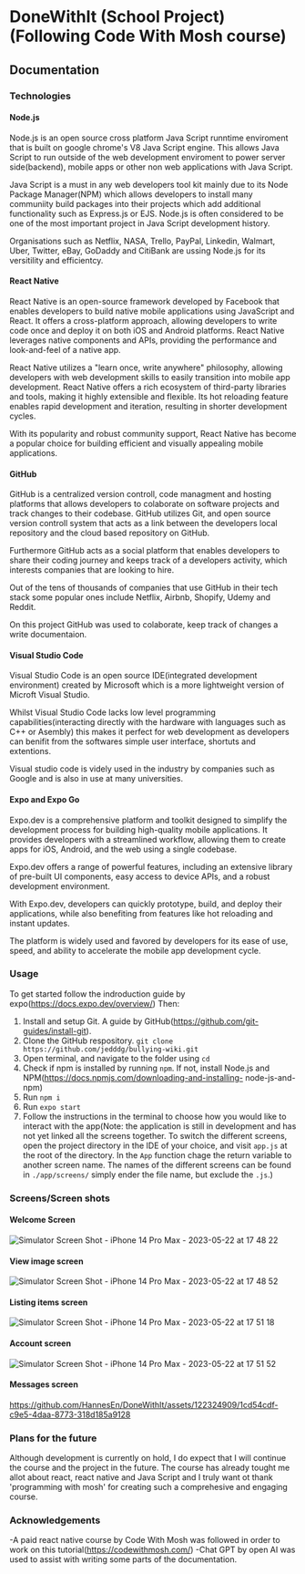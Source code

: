 # DoneWithIt (School Project) (Following Code With Mosh course)

## Documentation

### Technologies
#### Node.js
Node.js is an open source cross platform Java Script runntime enviroment that is built on google chrome's V8 Java Script engine. This allows Java Script to run outside of the web development enviroment to power server side(backend), mobile apps or other non web applications with Java Script.

Java Script is a must in any web developers tool kit mainly due to its Node Package Manager(NPM) which allows developers to install many communiity build packages into their projects which add additional functionality such as Express.js or EJS. Node.js is often considered to be one of the most important project in Java Script development history.

Organisations such as Netflix, NASA, Trello, PayPal, Linkedin, Walmart, Uber, Twitter, eBay, GoDaddy and CitiBank are ussing Node.js for its versitility and efficientcy. 




#### React Native
React Native is an open-source framework developed by Facebook that enables developers to build native mobile applications using JavaScript and React. It offers a cross-platform approach, allowing developers to write code once and deploy it on both iOS and Android platforms. React Native leverages native components and APIs, providing the performance and look-and-feel of a native app.

React Native utilizes a "learn once, write anywhere" philosophy, allowing developers with web development skills to easily transition into mobile app development. React Native offers a rich ecosystem of third-party libraries and tools, making it highly extensible and flexible. Its hot reloading feature enables rapid development and iteration, resulting in shorter development cycles.

With its popularity and robust community support, React Native has become a popular choice for building efficient and visually appealing mobile applications.




#### GitHub
GitHub is a centralized version controll, code managment and hosting platforms that allows developers to colaborate on software projects and track changes to their codebase. GitHub utilizes Git, and open source version controll system that acts as a link between the developers local repository and the cloud based repository on GitHub.

Furthermore GitHub acts as a social platform that enables developers to share their coding journey and keeps track of a developers activity, which interests companies that are looking to hire.

Out of the tens of thousands of companies that use GitHub in their tech stack some popular ones include Netflix, Airbnb, Shopify, Udemy and Reddit.

On this project GitHub was used to colaborate, keep track of changes a write documentaion. 




#### Visual Studio Code
Visual Studio Code is an open source IDE(integrated development environment) created by Microsoft which is a more lightweight version of Microft Visual Studio.

Whilst Visual Studio Code lacks low level programming capabilities(interacting directly with the hardware with languages such as C++ or Asembly) this makes it perfect for web development as developers can benifit from the softwares simple user interface, shortuts and extentions. 

Visual studio code is videly used in the industry by companies such as Google and is also in use at many universities.




#### Expo and Expo Go
Expo.dev is a comprehensive platform and toolkit designed to simplify the development process for building high-quality mobile applications. It provides developers with a streamlined workflow, allowing them to create apps for iOS, Android, and the web using a single codebase. 

Expo.dev offers a range of powerful features, including an extensive library of pre-built UI components, easy access to device APIs, and a robust development environment.

With Expo.dev, developers can quickly prototype, build, and deploy their applications, while also benefiting from features like hot reloading and instant updates.

The platform is widely used and favored by developers for its ease of use, speed, and ability to accelerate the mobile app development cycle.




### Usage
To get started follow the indroduction guide by expo(https://docs.expo.dev/overview/) Then:
  1. Install and setup Git. A guide by GitHub(https://github.com/git-guides/install-git).
  2. Clone the GitHub respository. ```` git clone https://github.com/jedddg/bullying-wiki.git ```` 
  3. Open terminal, and navigate to the folder using ````cd````
  4. Check if npm is installed by running ````npm````. If not, install Node.js and NPM(https://docs.npmjs.com/downloading-and-installing-     node-js-and-npm)
  5. Run ````npm i````
  6. Run ````expo start````
  7. Follow the instructions in the terminal to choose how you would like to interact with the app(Note: the application is still in development and        has not yet linked all the screens together. To switch the different screens, open the project directory in the IDE of your choice, and visit          ````app.js```` at the root of the directory. In the ````App```` function chage the return variable to another screen name. The names of the            different screens can be found in ````./app/screens/```` simply ender the file name, but exclude the ````.js````.)


### Screens/Screen shots
#### Welcome Screen
![Simulator Screen Shot - iPhone 14 Pro Max - 2023-05-22 at 17 48 22](https://github.com/HannesEn/DoneWithIt/assets/122324909/35157def-22e6-4aa3-8326-ab9f0df8101b)

#### View image screen
![Simulator Screen Shot - iPhone 14 Pro Max - 2023-05-22 at 17 48 52](https://github.com/HannesEn/DoneWithIt/assets/122324909/4c81c9f0-03df-4d2f-901e-a3d8851f7c01)

#### Listing items screen
![Simulator Screen Shot - iPhone 14 Pro Max - 2023-05-22 at 17 51 18](https://github.com/HannesEn/DoneWithIt/assets/122324909/05506161-d577-4a88-9e17-6c5817eef96e)

#### Account screen
![Simulator Screen Shot - iPhone 14 Pro Max - 2023-05-22 at 17 51 52](https://github.com/HannesEn/DoneWithIt/assets/122324909/d040a3f8-9b3e-4214-a75d-c13dae8d0cb9)

#### Messages screen
https://github.com/HannesEn/DoneWithIt/assets/122324909/1cd54cdf-c9e5-4daa-8773-318d185a9128

### Plans for the future
Although development is currently on hold, I do expect that I will continue the course and the project in the future. The course has already tought me allot about react, react native and Java Script and I truly want ot thank 'programming with mosh' for creating such a comprehesive and engaging course.


### Acknowledgements
-A paid react native course by Code With Mosh was followed in order to work on this tutorial(https://codewithmosh.com/)
-Chat GPT by open AI was used to assist with writing some parts of the documentation.
